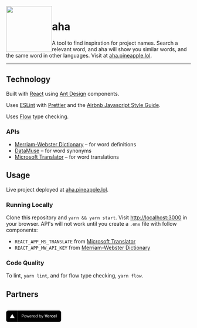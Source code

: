 <img align="left" width="125" height="125" src="https://pineapple.lol/asset/fronz.png">

# aha

A tool to find inspiration for project names. Search a relevant word, and aha will show you similar words, and the same word in other languages. Visit at [aha.pineapple.lol](http://aha.pineapple.lol).

---

## Technology

Built with [React](https://reactjs.org/) using [Ant Design](https://ant.design/) components.

Uses [ESLint](https://eslint.org) with [Prettier](https://prettier.io/) and the [Airbnb Javascript Style Guide](https://github.com/airbnb/javascript).

Uses [Flow](https://flow.org/) type checking.

### APIs

- [Merriam-Webster Dictionary](https://dictionaryapi.com/) – for word definitions
- [DataMuse](http://www.datamuse.com/api/) – for word synonyms
- [Microsoft Translator](https://docs.microsoft.com/en-us/azure/cognitive-services/translator/) – for word translations

## Usage

Live project deployed at [aha.pineapple.lol](http://aha.pineapple.lol).

### Running Locally

Clone this repository and `yarn && yarn start`. Visit [http://localhost:3000](http://localhost:3000) in your browser. API's will not work until you create a `.env` file with follow components:

- `REACT_APP_MS_TRANSLATE` from [Microsoft Translator](https://docs.microsoft.com/en-us/azure/cognitive-services/translator/)
- `REACT_APP_MW_API_KEY` from [Merriam-Webster Dictionary](https://dictionaryapi.com/)

### Code Quality

To lint, `yarn lint`, and for flow type checking, `yarn flow`.

## Partners

<a href="https://vercel.com?utm_source=pineapplelol&utm_campaign=oss"><img style="padding-top: 15px; width: 150px;" src="public/powered-by-vercel.svg" /></a>
